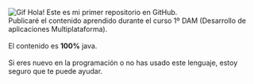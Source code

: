 ![Gif](Inicio.gif)
Hola!
Este es mi primer repositorio en GitHub.</br>
Publicaré el contenido aprendido durante el curso 1º DAM (Desarrollo de aplicaciones Multiplataforma).</br></br>
El contenido es <strong>100%</strong> java.</br></br>
Si eres nuevo en la programación o no has usado este lenguaje, estoy seguro que te puede ayudar.
